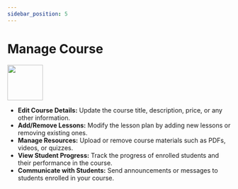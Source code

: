 ```yaml
---
sidebar_position: 5
---
```


# Manage Course

<img src="/img/manage.png"  width="80" height="80"/>

- **Edit Course Details:** Update the course title, description, price, or any other information.
- **Add/Remove Lessons:** Modify the lesson plan by adding new lessons or removing existing ones.
- **Manage Resources:** Upload or remove course materials such as PDFs, videos, or quizzes.
- **View Student Progress:** Track the progress of enrolled students and their performance in the course.
- **Communicate with Students:** Send announcements or messages to students enrolled in your course.